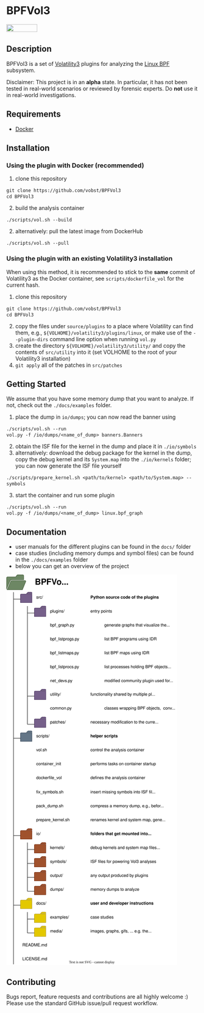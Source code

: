 # BPFVol3
<img src="https://user-images.githubusercontent.com/89150207/224386992-f97755d1-ccf0-474d-bcd7-6d7f247d9103.jpeg" width=40% height=40%>

## Description

BPFVol3 is a set of
[Volatility3](https://github.com/volatilityfoundation/volatility3)
plugins for analyzing the
[Linux BPF](https://docs.kernel.org/bpf/index.html) subsystem.

Disclaimer: This project is in an __alpha__ state. In particular, it has
not been tested in real-world scenarios or reviewed by
forensic experts. Do __not__ use it in real-world investigations.

## Requirements
- [Docker](https://docs.docker.com/engine/install/)

## Installation
### Using the plugin with Docker (recommended)
1. clone this repository
```
git clone https://github.com/vobst/BPFVol3
cd BPFVol3
```
2. build the analysis container
```
./scripts/vol.sh --build
```
2. alternatively: pull the latest image from DockerHub
```
./scripts/vol.sh --pull
```

### Using the plugin with an existing Volatility3 installation
When using this method, it is recommended to stick to the __same__
commit of Volatility3 as the Docker container, see
`scripts/dockerfile_vol` for the current hash.
1. clone this repository
```
git clone https://github.com/vobst/BPFVol3
cd BPFVol3
```
2. copy the files under `source/plugins` to a place where Volatility
can find them, e.g., `${VOLHOME}/volatility3/plugins/linux`,
or make use of the `--plugin-dirs` command line option when
running `vol.py`
3. create the directory `${VOLHOME}/volatility3/utility/`
and copy the contents of `src/utility` into it (set VOLHOME to the root
of your Volatility3 installation)
4. `git apply` all of the patches in `src/patches`

## Getting Started
We assume that you have some memory dump that you want to analyze.
If not, check out the `./docs/examples` folder.
1. place the dump in `io/dumps`; you can now read the banner using
```
./scripts/vol.sh --run
vol.py -f /io/dumps/<name_of_dump> banners.Banners
```
2. obtain the ISF file for the kernel in the dump and place it in
`./io/symbols`
2. alternatively: download the debug package for the kernel in the dump,
copy the debug kernel and its `System.map` into the `./io/kernels`
folder; you can now generate the ISF file yourself
```
./scripts/prepare_kernel.sh <path/to/kernel> <path/to/System.map> --symbols
```
3. start the container and run some plugin
```
./scripts/vol.sh --run
vol.py -f /io/dumps/<name_of_dump> linux.bpf_graph
```

## Documentation
- user manuals for the different plugins can be found in the
`docs/` folder
- case studies (including memory dumps and symbol files) can be found
in the `./docs/examples` folder
- below you can get an overview of the project

![project_tree.svg](./docs/media/project_tree.svg)

## Contributing
Bugs report, feature requests and contributions are all highly
welcome :)
Please use the standard GitHub issue/pull request workflow.
